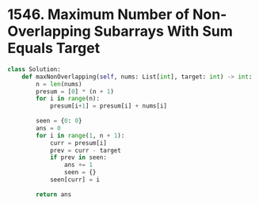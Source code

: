 # 1546. Maximum Number of Non-Overlapping Subarrays With Sum Equals Target

```python
class Solution:
    def maxNonOverlapping(self, nums: List[int], target: int) -> int:
        n = len(nums)
        presum = [0] * (n + 1)
        for i in range(n):
            presum[i+1] = presum[i] + nums[i]
            
        seen = {0: 0}
        ans = 0
        for i in range(1, n + 1):
            curr = presum[i]
            prev = curr - target
            if prev in seen:
                ans += 1
                seen = {}
            seen[curr] = i
        
        return ans
```

